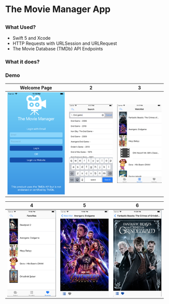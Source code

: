 # The Movie Manager App
## 

### What Used?
- Swift 5 and Xcode
- HTTP Requests with URLSession and URLRequest
- The Movie Database (TMDb) API Endpoints


### What it does?


### Demo
Welcome Page                 |2                               | 3
:---------------------------:|:------------------------------:|:------------------------------:
![](images/1.png)             |  ![](images/2.png)           | ![](images/3.png)



4                            |  5                             | 6
:---------------------------:|:------------------------------:|:------------------------------:
![](images/4.png)            |  ![](images/5.png)         | ![](images/6.png)
